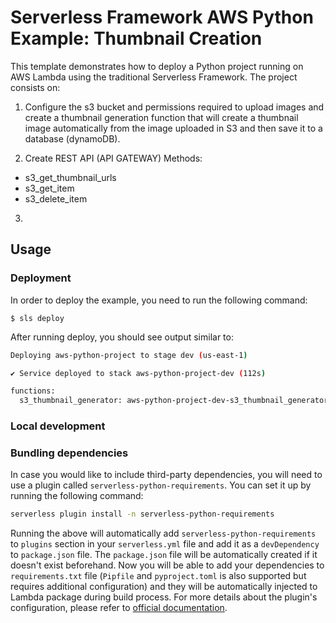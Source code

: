 <!--
title: 'AWS Python Example: Thumbnail Creation'
description: 'This template demonstrates how to deploy a Python project running on AWS Lambda using the traditional Serverless Framework.'
layout: Doc
framework: v3
platform: AWS
language: python
priority: 2
authorLink: 'https://github.com/serverless'
authorName: 'Serverless, inc.'
authorAvatar: 'https://avatars1.githubusercontent.com/u/13742415?s=200&v=4'
-->


# Serverless Framework AWS Python Example: Thumbnail Creation

This template demonstrates how to deploy a Python project running on AWS Lambda using the traditional Serverless Framework.
The project consists on:

1. Configure the s3 bucket and permissions required to upload images and create a thumbnail generation function that will create a thumbnail image automatically from the image uploaded in S3 and then save it to a database (dynamoDB).

2. Create REST API (API GATEWAY) Methods:
  - s3_get_thumbnail_urls
  - s3_get_item
  - s3_delete_item
  
3. 

## Usage

### Deployment

In order to deploy the example, you need to run the following command:

```
$ sls deploy
```

After running deploy, you should see output similar to:

```bash
Deploying aws-python-project to stage dev (us-east-1)

✔ Service deployed to stack aws-python-project-dev (112s)

functions:
  s3_thumbnail_generator: aws-python-project-dev-s3_thumbnail_generator (1.5 kB)
```

### Local development

### Bundling dependencies

In case you would like to include third-party dependencies, you will need to use a plugin called `serverless-python-requirements`. You can set it up by running the following command:

```bash
serverless plugin install -n serverless-python-requirements
```

Running the above will automatically add `serverless-python-requirements` to `plugins` section in your `serverless.yml` file and add it as a `devDependency` to `package.json` file. The `package.json` file will be automatically created if it doesn't exist beforehand. Now you will be able to add your dependencies to `requirements.txt` file (`Pipfile` and `pyproject.toml` is also supported but requires additional configuration) and they will be automatically injected to Lambda package during build process. For more details about the plugin's configuration, please refer to [official documentation](https://github.com/UnitedIncome/serverless-python-requirements).
